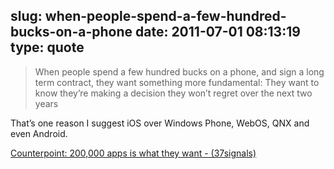 slug: when-people-spend-a-few-hundred-bucks-on-a-phone
date: 2011-07-01 08:13:19
type: quote
---

> When people spend a few hundred bucks on a phone, and sign a long term contract, they want something more fundamental: They want to know they’re making a decision they won’t regret over the next two years

That’s one reason I suggest iOS over Windows Phone, WebOS, QNX and even Android.

 [Counterpoint: 200,000 apps is what they want - (37signals)](http://37signals.com/svn/posts/2962-counterpoint-200000-apps-is-what-they-want)
